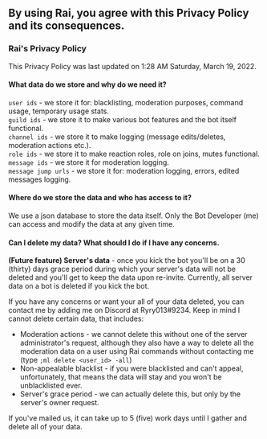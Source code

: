 ## By using Rai, you agree with this Privacy Policy and its consequences.

### Rai's Privacy Policy
This Privacy Policy was last updated on 1:28 AM Saturday, March 19, 2022.

#### What data do we store and why do we need it?

`user ids` - we store it for: blacklisting, moderation purposes, command usage, temporary usage stats.  
`guild ids` - we store it to make various bot features and the bot itself functional.  
`channel ids` - we store it to make logging (message edits/deletes, moderation actions etc.).  
`role ids` - we store it to make reaction roles, role on joins, mutes functional.  
`message ids` - we store it for moderation logging.  
`message jump urls` - we store it for: moderation logging, errors, edited messages logging.

#### Where do we store the data and who has access to it?

We use a json database to store the data itself. Only the Bot Developer (me) can access and modify the data at any given time.

#### Can I delete my data? What should I do if I have any concerns.

**(Future feature) Server's data** - once you kick the bot you'll be on a 30 (thirty) days grace period during which your server's data will not be deleted and you'll get to keep the data upon re-invite. Currently, all server data on a bot is deleted if you kick the bot.

If you have any concerns or want your all of your data deleted, you can contact me by adding me on Discord at Ryry013#9234. Keep in mind I cannot delete certain data, that includes:

- Moderation actions - we cannot delete this without one of the server administrator's request, although they also have a way to delete all the moderation data on a user using Rai commands without contacting me (type `;ml delete <user_id> -all`)
- Non-appealable blacklist - if you were blacklisted and can't appeal, unfortunately, that means the data will stay and you won't be unblacklisted ever.
- Server's grace period - we can actually delete this, but only by the server's owner request.

If you've mailed us, it can take up to 5 (five) work days until I gather and delete all of your data.
  
